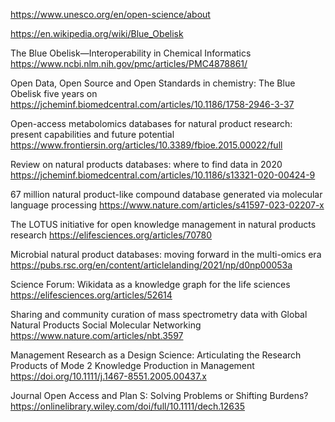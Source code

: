 

https://www.unesco.org/en/open-science/about

https://en.wikipedia.org/wiki/Blue_Obelisk

The Blue Obelisk—Interoperability in Chemical Informatics
https://www.ncbi.nlm.nih.gov/pmc/articles/PMC4878861/

Open Data, Open Source and Open Standards in chemistry: The Blue Obelisk five years on
https://jcheminf.biomedcentral.com/articles/10.1186/1758-2946-3-37


Open-access metabolomics databases for natural product research: present capabilities and future potential
https://www.frontiersin.org/articles/10.3389/fbioe.2015.00022/full

Review on natural products databases: where to find data in 2020
https://jcheminf.biomedcentral.com/articles/10.1186/s13321-020-00424-9


67 million natural product-like compound database generated via molecular language processing
https://www.nature.com/articles/s41597-023-02207-x

The LOTUS initiative for open knowledge management in natural products research
https://elifesciences.org/articles/70780


Microbial natural product databases: moving forward in the multi-omics era
https://pubs.rsc.org/en/content/articlelanding/2021/np/d0np00053a


Science Forum: Wikidata as a knowledge graph for the life sciences
https://elifesciences.org/articles/52614

Sharing and community curation of mass spectrometry data with Global Natural Products Social Molecular Networking
https://www.nature.com/articles/nbt.3597

Management Research as a Design Science: Articulating the Research Products of Mode 2 Knowledge Production in Management
https://doi.org/10.1111/j.1467-8551.2005.00437.x

Journal Open Access and Plan S: Solving Problems or Shifting Burdens?
https://onlinelibrary.wiley.com/doi/full/10.1111/dech.12635